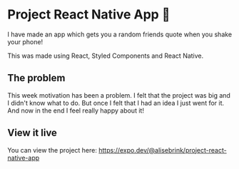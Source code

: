 # Project React Native App 📱

I have made an app which gets you a random friends quote when you shake your phone!

This was made using React, Styled Components and React Native.

## The problem

This week motivation has been a problem. I felt that the project was big and I didn't know what to do. But once I felt that I had an idea I just went for it. And now in the end I feel really happy about it!

## View it live

You can view the project here: https://expo.dev/@alisebrink/project-react-native-app